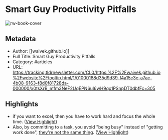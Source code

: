 # Smart Guy Productivity Pitfalls

![rw-book-cover](https://readwise-assets.s3.amazonaws.com/static/images/article1.be68295a7e40.png)

## Metadata
- Author: [[waivek.github.io]]
- Full Title: Smart Guy Productivity Pitfalls
- Category: #articles
- URL: https://tracking.tldrnewsletter.com/CL0/https:%2F%2Fwaivek.github.io%2Fwebsite%2Ftooltip.html/1/01000188d35d9d39-f4a15c3e-a7ac-4b08-9163-f8d0f81728da-000000/x0tsXrB_mfm3NeF2UqEPN6ul6wH9qx1PSnpDT0dbfFc=305

## Highlights
- if you want to excel, then you have to work hard and focus the whole time. ([View Highlight](https://read.readwise.io/read/01h3b5kd3d5k7rjkk5bv9prc1g))
- Also, by committing to a task, you avoid "being busy" instead of "getting work done", [they're not the same thing](http://bookofhook.blogspot.com/2013/01/being-busy-isnt-same-as-getting-work.html). ([View Highlight](https://read.readwise.io/read/01h3b5qykextmdx7kgcp8veky5))

